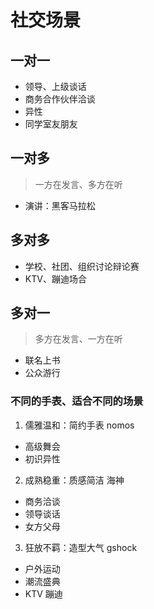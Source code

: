 # 社交场景

## 一对一
- 领导、上级谈话
- 商务合作伙伴洽谈
- 异性
- 同学室友朋友

## 一对多

> 一方在发言、多方在听

- 演讲：黑客马拉松

## 多对多

- 学校、社团、组织讨论辩论赛
- KTV、蹦迪场合

## 多对一

> 多方在发言、一方在听

- 联名上书
- 公众游行

### 不同的手表、适合不同的场景

1. 儒雅温和：简约手表 nomos
- 高级舞会
- 初识异性

2. 成熟稳重：质感简洁 海神
- 商务洽谈
- 领导谈话
- 女方父母

3. 狂放不羁：造型大气 gshock
- 户外运动
- 潮流盛典
- KTV 蹦迪
